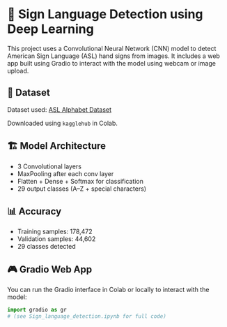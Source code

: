 # 🧠 Sign Language Detection using Deep Learning

This project uses a Convolutional Neural Network (CNN) model to detect American Sign Language (ASL) hand signs from images. It includes a web app built using Gradio to interact with the model using webcam or image upload.

## 📁 Dataset

Dataset used: [ASL Alphabet Dataset](https://www.kaggle.com/datasets/debashishsau/aslamerican-sign-language-aplhabet-dataset)

Downloaded using `kagglehub` in Colab.

## 🏗️ Model Architecture

- 3 Convolutional layers
- MaxPooling after each conv layer
- Flatten + Dense + Softmax for classification
- 29 output classes (A–Z + special characters)

## 📊 Accuracy

- Training samples: 178,472
- Validation samples: 44,602
- 29 classes detected

## 🎮 Gradio Web App

You can run the Gradio interface in Colab or locally to interact with the model:

```python
import gradio as gr
# (see Sign_language_detection.ipynb for full code)
